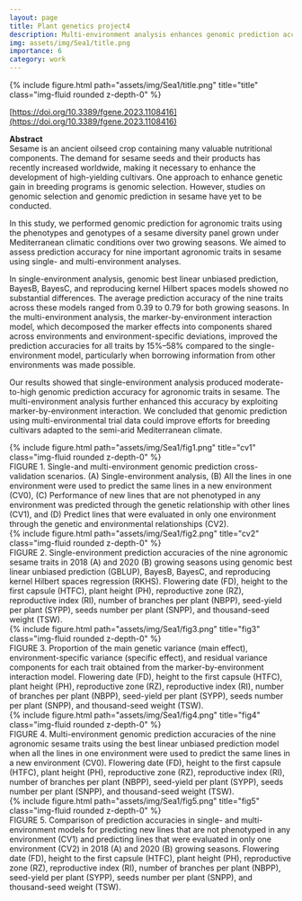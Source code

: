 ```yaml
---
layout: page
title: Plant genetics project4
description: Multi-environment analysis enhances genomic prediction accuracy of agronomic traits in sesame
img: assets/img/Sea1/title.png
importance: 6
category: work
---
```


<div class="row">
    <div class="col-sm mt-3 mt-md-0">
        {% include figure.html path="assets/img/Sea1/title.png" title="title" class="img-fluid rounded z-depth-0" %}
    </div>
</div>

[https://doi.org/10.3389/fgene.2023.1108416](https://doi.org/10.3389/fgene.2023.1108416)  

<strong>Abstract</strong>  
Sesame is an ancient oilseed crop containing many valuable nutritional components. The demand for sesame seeds and their products has recently increased worldwide, making it necessary to enhance the development of high-yielding cultivars. One approach to enhance genetic gain in breeding programs is genomic selection. However, studies on genomic selection and genomic prediction in sesame have yet to be conducted.

In this study, we performed genomic prediction for agronomic traits using the phenotypes and genotypes of a sesame diversity panel grown under Mediterranean climatic conditions over two growing seasons. We aimed to assess prediction accuracy for nine important agronomic traits in sesame using single- and multi-environment analyses.

In single-environment analysis, genomic best linear unbiased prediction, BayesB, BayesC, and reproducing kernel Hilbert spaces models showed no substantial differences. The average prediction accuracy of the nine traits across these models ranged from 0.39 to 0.79 for both growing seasons. In the multi-environment analysis, the marker-by-environment interaction model, which decomposed the marker effects into components shared across environments and environment-specific deviations, improved the prediction accuracies for all traits by 15%–58% compared to the single-environment model, particularly when borrowing information from other environments was made possible.

Our results showed that single-environment analysis produced moderate-to-high genomic prediction accuracy for agronomic traits in sesame. The multi-environment analysis further enhanced this accuracy by exploiting marker-by-environment interaction. We concluded that genomic prediction using multi-environmental trial data could improve efforts for breeding cultivars adapted to the semi-arid Mediterranean climate.


<div class="row">
    <div class="col-sm mt-3 mt-md-0">
        {% include figure.html path="assets/img/Sea1/fig1.png" title="cv1" class="img-fluid rounded z-depth-0" %}
    </div>

</div>
<div class="caption">
FIGURE 1. Single-and multi-environment genomic prediction cross-validation scenarios. (A) Single-environment analysis, (B) All the lines in one environment were used to predict the same lines in a new environment (CV0), (C) Performance of new lines that are not phenotyped in any environment was predicted through the genetic relationship with other lines (CV1), and (D) Predict lines that were evaluated in only one environment through the genetic and environmental relationships (CV2).
</div>

<div class="row">
    <div class="col-sm mt-3 mt-md-3">
        {% include figure.html path="assets/img/Sea1/fig2.png" title="cv2" class="img-fluid rounded z-depth-0" %}
    </div>

</div>
<div class="caption">
FIGURE 2. Single-environment prediction accuracies of the nine agronomic sesame traits in 2018 (A) and 2020 (B) growing seasons using genomic best linear unbiased prediction (GBLUP), BayesB, BayesC, and reproducing kernel Hilbert spaces regression (RKHS). Flowering date (FD), height to the first capsule (HTFC), plant height (PH), reproductive zone (RZ), reproductive index (RI), number of branches per plant (NBPP), seed-yield per plant (SYPP), seeds number per plant (SNPP), and thousand-seed weight (TSW).
</div>

<div class="row">
    <div class="col-sm mt-3 mt-md-0 d-flex align-items-center">
        {% include figure.html path="assets/img/Sea1/fig3.png" title="fig3" class="img-fluid rounded z-depth-0" %}
    </div>
</div>
<div class="caption">
FIGURE 3. Proportion of the main genetic variance (main effect), environment-specific variance (specific effect), and residual variance components for each trait obtained from the marker-by-environment interaction model. Flowering date (FD), height to the first capsule (HTFC), plant height (PH), reproductive zone (RZ), reproductive index (RI), number of branches per plant (NBPP), seed-yield per plant (SYPP), seeds number per plant (SNPP), and thousand-seed weight (TSW).
</div>



<div class="row">
    <div class="col-sm mt-3 mt-md-0">
        {% include figure.html path="assets/img/Sea1/fig4.png" title="fig4" class="img-fluid rounded z-depth-0" %}
    </div>
</div>
<div class="caption">
FIGURE 4. Multi-environment genomic prediction accuracies of the nine agronomic sesame traits using the best linear unbiased prediction model when all the lines in one environment were used to predict the same lines in a new environment (CV0). Flowering date (FD), height to the first capsule (HTFC), plant height (PH), reproductive zone (RZ), reproductive index (RI), number of branches per plant (NBPP), seed-yield per plant (SYPP), seeds number per plant (SNPP), and thousand-seed weight (TSW).
</div>

<div class="row">
    <div class="col-sm mt-3 mt-md-0">
        {% include figure.html path="assets/img/Sea1/fig5.png" title="fig5" class="img-fluid rounded z-depth-0" %}
    </div>
</div>
<div class="caption">
FIGURE 5. Comparison of prediction accuracies in single- and multi-environment models for predicting new lines that are not phenotyped in any environment (CV1) and predicting lines that were evaluated in only one environment (CV2) in 2018 (A) and 2020 (B) growing seasons. Flowering date (FD), height to the first capsule (HTFC), plant height (PH), reproductive zone (RZ), reproductive index (RI), number of branches per plant (NBPP), seed-yield per plant (SYPP), seeds number per plant (SNPP), and thousand-seed weight (TSW).
</div>

